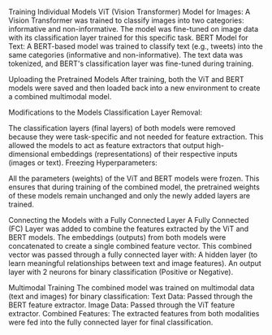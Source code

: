  Training Individual Models
ViT (Vision Transformer) Model for Images:
A Vision Transformer was trained to classify images into two categories: informative and non-informative.
The model was fine-tuned on image data with its classification layer trained for this specific task.
BERT Model for Text:
A BERT-based model was trained to classify text (e.g., tweets) into the same categories (informative and non-informative).
The text data was tokenized, and BERT's classification layer was fine-tuned during training.

Uploading the Pretrained Models
After training, both the ViT and BERT models were saved and then loaded back into a new environment to create a combined multimodal model.

Modifications to the Models
Classification Layer Removal:

The classification layers (final layers) of both models were removed because they were task-specific and not needed for feature extraction.
This allowed the models to act as feature extractors that output high-dimensional embeddings (representations) of their respective inputs (images or text).
Freezing Hyperparameters:

All the parameters (weights) of the ViT and BERT models were frozen.
This ensures that during training of the combined model, the pretrained weights of these models remain unchanged and only the newly added layers are trained.

Connecting the Models with a Fully Connected Layer
A Fully Connected (FC) Layer was added to combine the features extracted by the ViT and BERT models.
The embeddings (outputs) from both models were concatenated to create a single combined feature vector.
This combined vector was passed through a fully connected layer with:
A hidden layer (to learn meaningful relationships between text and image features).
An output layer with 2 neurons for binary classification (Positive or Negative).

Multimodal Training
The combined model was trained on multimodal data (text and images) for binary classification:
Text Data: Passed through the BERT feature extractor.
Image Data: Passed through the ViT feature extractor.
Combined Features: The extracted features from both modalities were fed into the fully connected layer for final classification.
